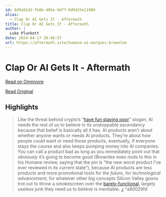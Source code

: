 ```yaml
---
id: 8d9a91d2-fb8b-495e-9d77-0d9d33e11980
alias:
  - Clap Or AI Gets It - Aftermath
title: Clap Or AI Gets It - Aftermath
author: |
  Luke Plunkett
date: 2024-04-17 20:46:57
url: https://aftermath.site/humane-ai-marques-brownlee
---
```


# Clap Or AI Gets It - Aftermath

[Read on Omnivore](https://omnivore.app/me/clap-or-ai-gets-it-aftermath-18eed991ac6)

[Read Original](https://aftermath.site/humane-ai-marques-brownlee)

## Highlights

> Like the threat behind crypto’s “[have fun staying poor](https://www.coindesk.com/markets/2021/03/03/the-decoder-have-fun-staying-poor/)” slogan, AI needs the rest of us to believe in its unstoppable ascendancy because that belief is basically all it has. AI products aren’t about whether anyone wants or needs AI products. They’re about how people _could_ want or need those products, eventually, if everyone stays the course and also keeps pumping money into AI companies. You can call a product bad as long as you immediately point out that _obviously_ it’s going to become good (Brownlee even nods to this in his Humane review, saying that the pin is “the new worst product I’ve ever reviewed in its current state”), because AI products are less products and more promotional tools for _the future_, for _technological advancement,_ for whatever other big concepts Silicon Valley goons trot out to throw a smokescreen over the [barely-functional](https://aftermath.site/openai-sora-scam-sillicon-valley), largely useless junk they need us to believe is inevitable. [⤴️](https://omnivore.app/me/clap-or-ai-gets-it-aftermath-18eed991ac6#a80029fd-18c5-42f7-92e9-b5b073d80ace)  ^a80029fd

